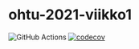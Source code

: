 # ohtu-2021-viikko1

![GitHub Actions](https://github.com/puuro-maria/ohtu-2021-viikko1/workflows/CI/badge.svg)
[![codecov](https://codecov.io/gh/puuro-maria/ohtu-2021-viikko1/branch/main/graph/badge.svg?token=M517QJHUCL)](https://codecov.io/gh/puuro-maria/ohtu-2021-viikko1)

